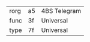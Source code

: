 
|    |   |   |
| -- | - | - |
| rorg | a5 | 4BS Telegram |
| func | 3f | Universal |
| type | 7f | Universal |
